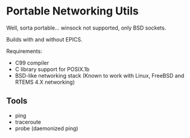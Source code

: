 # Portable Networking Utils

Well, sorta portable... winsock not supported, only BSD sockets.

Builds with and without EPICS.

Requirements:
- C99 compiler
- C library support for POSIX.1b
- BSD-like networking stack (Known to work with Linux, FreeBSD and RTEMS 4.X networking)

## Tools

* ping
* traceroute
* probe (daemonized ping)
